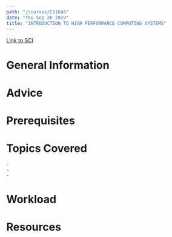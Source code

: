 ```yaml
---
path: "/courses/CS1645"
date: "Thu Sep 26 2019"
title: "INTRODUCTION TO HIGH PERFORMANCE COMPUTING SYSTEMS"
---
```

[Link to SCI]("http://courses.sci.pitt.edu/courses/courses/view/CS-1645")

# General Information

# Advice


# Prerequisites
<!-- PREREQ_REPLACEMENT (Do not remove) -->

<!-- END PREREQ_REPLACEMENT (Do not remove) -->
# Topics Covered
	- 
	-
	-
# Workload

<!-- TESTIMONIALS
# Testimonials
This gets replaced with Gatsby, its
data comes from Google Sheets for easier
editing!
-->

# Resources
